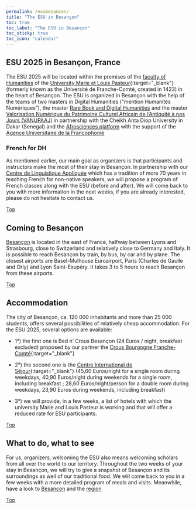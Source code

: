 ```yaml
---
permalink: /esubesancon/
title: "The ESU in Besançon"
toc: true
toc_label: "The ESU in Besançon"
toc_sticky: true
toc_icon: "calendar"
---
```


## ESU 2025 in Besançon, France

The ESU 2025 will be located within the premises of the [faculty of Humanities](http://slhs.univ-fcomte.fr/) of the [University Marie et Louis Pasteur](https://www.univ-fcomte.fr/){:target="_blank"} (formerly known as the Université de Franche-Comté, created in 1423) in the heart of Besançon. 
The ESU is organized in Besançon with the help of the teams of two masters in Digital Humanities ("mention Humanités Numériques”), the master [Rare Book and Digital Humanities](https://rare-book-and-digital-humanities.ubfc.fr/) and the master [Valorisation Numérique du Patrimoine Culturel Africain de l’Antiquité à nos Jours (VANUPAAJ)](https://formations.auf.org/home/formation/master-m2-humanites-numeriques-specialite-valorisation-numerique-du-patrimoine-africain-de-lantiquite-a-nos-jours-vanupaaj/) in partnership with the Cheikh Anta Diop University in Dakar (Senegal) and the [Afrosciences platform](https://afrosciences-antiquity.com/)  with the support of the [Agence Universitaire de la Francophonie](https://www.auf.org/)

### French for DH
As mentioned earlier, our main goal as organizers is that participants and instructors make the most of their stay in Besançon. In partnership with our [Centre de Linguistique Appliquée](https://cla.univ-fcomte.fr/home/) which has a tradition of more 70 years in teaching French for non-native speakers, we will propose a program of French classes along with the ESU (before and after). We will come back to you with more information in the next weeks, if you are already interested, please do not hesitate to contact us. 

[Top](https://esudh.github.io/esubesancon/)

## Coming to Besançon

[Besançon](https://www.besancon-tourisme.com/en/destination/) is located in the east of France, halfway between Lyons and Strasbourg, close to Switzerland and relatively close to Germany and Italy. It is possible to reach Besançon by train, by bus, by car and by plane. The closest airports are Basel-Mulhouse Euroairport, Paris (Charles de Gaulle and Orly) and Lyon Saint-Exupéry. It takes 3 to 5 hours to reach Besançon from these airports. 

[Top](https://esudh.github.io/esubesancon/)

## Accommodation 

The city of Besançon, ca. 120 000 inhabitants and more than 25 000 students, offers several possibilities of relatively cheap accommodation. For the ESU 2025, several options are available: 

- 1°) the first one is Bed n’ Crous Besançon (24 Euros / night, breakfast excluded) proposed by our partner the [Crous Bourgogne Franche-Comté](https://www.bedandcrous.com/en/residences/besancon){:target="_blank"}

- 2°) the second one is the [Centre International de Séjour](https://www.cis-besancon.com/chambre-sejour){:target="_blank"} (45,60 Euros/night for a single room during weekdays, 40,90 Euros/night during weekends for a single room, including breakfast ; 28,60 Euros/night/person for a double room during weekdays, 23,90 Euros during weekends, including breakfast)
	
- 3°) we will provide, in a few weeks, a list of hotels with which the university Marie and Louis Pasteur is working and that will offer a reduced rate for ESU participants.

[Top](https://esudh.github.io/esubesancon/)

## What to do, what to see

For us, organizers, welcoming the ESU also means welcoming scholars from all over the world to our territory. Throughout the two weeks of your stay in Besançon, we will try to give a snapshot of Besançon and its surroundings as well of our traditional food. 
We will come back to you in a few weeks with a more detailed program of meals and visits. Meanwhile, have a look to [Besançon](https://www.besancon-tourisme.com/en/destination/) and the [region](https://www.bourgognefranchecomte.com/)

[Top](https://esudh.github.io/esubesancon/)

